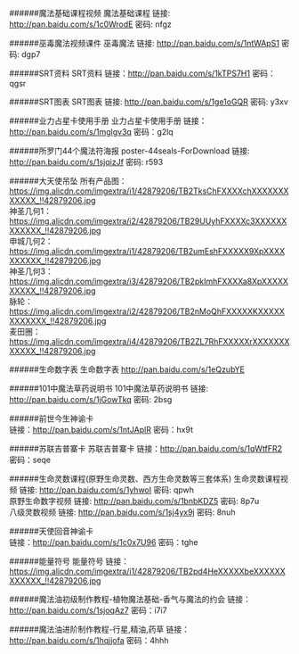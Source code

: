 ######魔法基础课程视频
魔法基础课程  链接: http://pan.baidu.com/s/1c0WrodE 密码: nfgz

######巫毒魔法视频课件
巫毒魔法 链接: http://pan.baidu.com/s/1ntWApS1 密码: dgp7

######SRT资料
SRT资料  链接：http://pan.baidu.com/s/1kTPS7H1 密码：qgsr

######SRT图表
SRT图表  链接: http://pan.baidu.com/s/1ge1oGQR 密码: y3xv

######业力占星卡使用手册
业力占星卡使用手册  链接：http://pan.baidu.com/s/1mglgv3q 密码：g2lq

######所罗门44个魔法符海报 
poster-44seals-ForDownload  链接: http://pan.baidu.com/s/1sjqizJf 密码: r593

######大天使吊坠
所有产品图：https://img.alicdn.com/imgextra/i1/42879206/TB2TksChFXXXXchXXXXXXXXXXXX_!!42879206.jpg  
神圣几何1：https://img.alicdn.com/imgextra/i2/42879206/TB29UUyhFXXXXc3XXXXXXXXXXXX_!!42879206.jpg  
申城几何2：https://img.alicdn.com/imgextra/i1/42879206/TB2umEshFXXXXX9XpXXXXXXXXXX_!!42879206.jpg  
神圣几何3：https://img.alicdn.com/imgextra/i3/42879206/TB2pkImhFXXXXa8XpXXXXXXXXXX_!!42879206.jpg  
脉轮：https://img.alicdn.com/imgextra/i2/42879206/TB2nMoQhFXXXXXKXXXXXXXXXXXX_!!42879206.jpg  
麦田圈：https://img.alicdn.com/imgextra/i4/42879206/TB2ZL7RhFXXXXXrXXXXXXXXXXXX_!!42879206.jpg

######生命数字表
生命数字表 http://pan.baidu.com/s/1eQzubYE

######101中魔法草药说明书
101中魔法草药说明书 链接: http://pan.baidu.com/s/1jGowTkq 密码: 2bsg

######前世今生神谕卡  
链接：http://pan.baidu.com/s/1ntJAplR 密码：hx9t

######苏联吉普寨卡
苏联吉普寨卡 链接：http://pan.baidu.com/s/1qWtfFR2 密码：seqe

######生命灵数课程(原野生命灵数、西方生命灵数等三套体系) 
生命灵数课程视频 链接: http://pan.baidu.com/s/1yhwoI 密码: qpwh  
原野生命数字视频 链接: http://pan.baidu.com/s/1bnbKDZ5 密码: 8p7u  
八级灵数视频 链接: http://pan.baidu.com/s/1sj4yx9j 密码: 8nuh

######天使回音神谕卡  
链接：http://pan.baidu.com/s/1c0x7U96 密码：tghe

######能量符号
能量符号 链接：https://img.alicdn.com/imgextra/i1/42879206/TB2pd4HeXXXXXbeXXXXXXXXXXXX_!!42879206.jpg

######魔法油初级制作教程-植物魔法基础-香气与魔法的约会
链接：http://pan.baidu.com/s/1sjoqAz7 密码：i7i7

######魔法油进阶制作教程-行星,精油,药草
链接：http://pan.baidu.com/s/1hqjjofa 密码：4hhh
